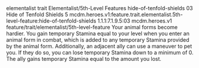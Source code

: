 <ability>
  <metadata>
    <class>elementalist</class>
    <feature_type>trait</feature_type>
    <file_dpath>Elementalist/5th-Level Features</file_dpath>
    <item_id>hide-of-tenfold-shields</item_id>
    <item_index>03</item_index>
    <item_name>Hide of Tenfold Shields</item_name>
    <level>5</level>
    <scc>mcdm.heroes.v1:feature.trait.elementalist.5th-level-feature:hide-of-tenfold-shields</scc>
    <scdc>1.1.1:7.1.9.5:03</scdc>
    <source>mcdm.heroes.v1</source>
    <type>feature/trait/elementalist/5th-level-feature</type>
  </metadata>
  <effects>
    <effect type="mundane">Your animal forms become hardier. You gain temporary Stamina equal to your level when you enter an animal form in combat, which is added to any temporary Stamina provided by the animal form.
Additionally, an adjacent ally can use a maneuver to pet you. If they do so, you can lose temporary Stamina down to a minimum of 0. The ally gains temporary Stamina equal to the amount you lost.</effect>
  </effects>
</ability>

